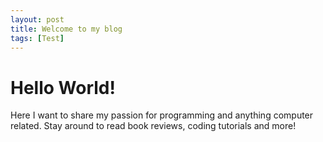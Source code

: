```yaml
---
layout: post
title: Welcome to my blog
tags: [Test]
---
```


# Hello World!

Here I want to share my passion for programming and anything computer related.
Stay around to read book reviews, coding tutorials and more!
